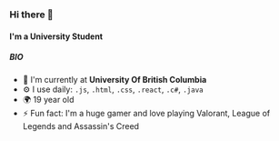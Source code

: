 ### Hi there 👋

#### I'm a University Student

##### BIO

- 🏢 I'm currently at **University Of British Columbia**
- ⚙️ I use daily: `.js`, `.html`, `.css`, `.react`, `.c#`, `.java`
- 🌍 19 year old 
- ⚡️ Fun fact: I'm a huge gamer and love playing Valorant, League of Legends and Assassin's Creed
